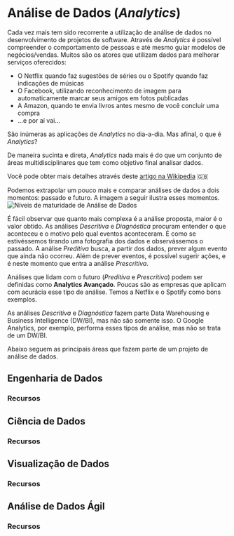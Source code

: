 # Análise de Dados (*Analytics*)

Cada vez mais tem sido recorrente a utilização de análise de dados no
desenvolvimento de projetos de software. Através de *Analytics* é
possível compreender o comportamento de pessoas e até mesmo guiar
modelos de negócios/vendas. Muitos são os atores que utilizam dados
para melhorar serviços oferecidos:

- O Netflix quando faz sugestões de séries ou o Spotify quando faz
  indicações de músicas
- O Facebook, utilizando reconhecimento de imagem para automaticamente
  marcar seus amigos em fotos publicadas
- A Amazon, quando te envia livros antes mesmo de você concluir uma
  compra
- ...e por aí vai...

São inúmeras as aplicações de *Analytics* no dia-a-dia. Mas afinal, o que
é *Analytics*?

De maneira sucinta e direta, *Analytics* nada mais é do que um conjunto
de áreas multidisciplinares que tem como objetivo final analisar dados.

Você pode obter mais detalhes através deste [artigo na
Wikipedia](https://en.wikipedia.org/wiki/Analytics) :uk:

Podemos extrapolar um pouco mais e comparar análises de dados a dois
momentos: passado e futuro. A imagem a seguir ilustra esses momentos.
![Níveis de maturidade de Análise de
Dados](../images/analytics/niveis_maturidade.png)

É fácil observar que quanto mais complexa é a análise proposta, maior é
o valor obtido. As análises *Descritiva* e *Diagnóstica* procuram entender o
que aconteceu e o motivo pelo qual eventos aconteceram. É como se
estivéssemos tirando uma fotografia dos dados e observássemos o passado.
A análise *Preditiva* busca, a partir dos dados, prever algum evento que
ainda não ocorreu. Além de prever eventos, é possível sugerir ações, e é
neste momento que entra a análise *Prescritiva*.

Análises que lidam com o futuro (*Preditiva* e *Prescritiva*) podem ser
definidas como **Analytics Avançado**. Poucas são as empresas que aplicam
com acurácia esse tipo de análise. Temos a Netflix e o Spotify como bons
exemplos.

As análises *Descritiva* e *Diagnóstica* fazem parte Data Warehousing e
Business Intelligence (DW/BI), mas não são somente isso. O Google
Analytics, por exemplo, performa esses tipos de análise, mas não se
trata de um DW/BI.

Abaixo seguem as principais áreas que fazem parte de um projeto de
análise de dados.

<!-- toc -->

## Engenharia de Dados

### Recursos

## Ciência de Dados

### Recursos

## Visualização de Dados

### Recursos

## Análise de Dados Ágil

### Recursos
